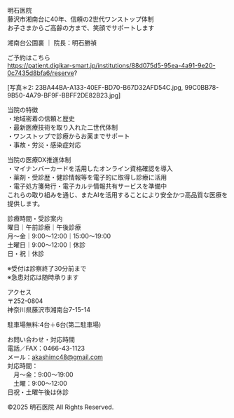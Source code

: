 明石医院  
藤沢市湘南台に40年、信頼の2世代ワンストップ体制  
お子さまからご高齢の方まで、笑顔でサポートします  

湘南台公園裏 ｜ 院長：明石勝禎  

ご予約はこちら  
https://patient.digikar-smart.jp/institutions/88d075d5-95ea-4a91-9e20-0c7435d8bfa6/reserve?  

[写真＊2: 23BA44BA-A133-40EF-BD70-B67D32AFD54C.jpg, 99C0BB78-9B50-4A79-BF9F-BBFF2DE82B23.jpg]  

当院の特徴  
・地域密着の信頼と歴史  
・最新医療技術を取り入れた二世代体制  
・ワンストップで診療からお薬までサポート  
・事故・労災・感染症対応  

当院の医療DX推進体制  
・マイナンバーカードを活用したオンライン資格確認を導入  
・薬剤・受診歴・健診情報等を電子的に取得し診療に活用  
・電子処方箋発行・電子カルテ情報共有サービスを準備中  
これらの取り組みを通じ、またAIを活用することにより安全かつ高品質な医療を提供します。  

診療時間・受診案内  
曜日｜午前診療｜午後診療  
月〜金｜9:00～12:00｜15:00～19:00  
土曜日｜9:00～12:00｜休診  
日・祝｜休診  

※受付は診察終了30分前まで  
※急患対応は随時承ります  

アクセス  
〒252-0804  
神奈川県藤沢市湘南台7-15-14  

駐車場無料:4台＋6台(第二駐車場)  

お問い合わせ・対応時間  
電話／FAX：0466-43-1123  
メール：akashimc48@gmail.com  
対応時間：  
　月〜金：9:00～19:00  
　土曜：9:00～12:00  
日祝・土曜午後は休診  

©2025 明石医院 All Rights Reserved.
